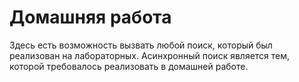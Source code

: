 # Домашняя работа

Здесь есть возможность вызвать любой поиск, который был реализован на лабораторных.
Асинхронный поиск является тем, которой требовалось реализовать в домашней работе.
